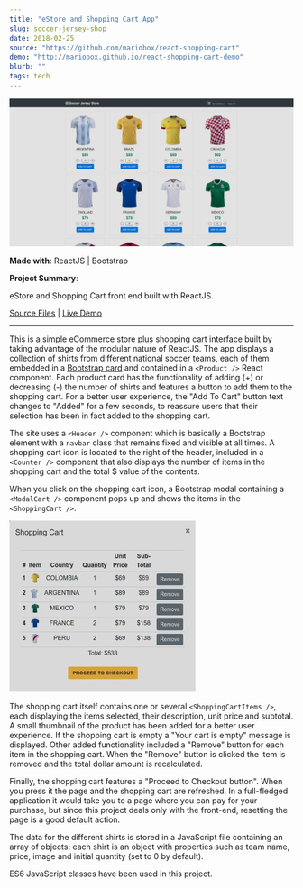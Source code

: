 ```yaml
---
title: "eStore and Shopping Cart App"
slug: soccer-jersey-shop
date: 2018-02-25
source: "https://github.com/mariobox/react-shopping-cart"
demo: "http://mariobox.github.io/react-shopping-cart-demo"
blurb: ""
tags: tech
---
```


<img src="../img/shirts.jpg" class="profile">

**Made with**: <i class="icon-reactjs"></i> ReactJS | <i class="icon-bootstrap"></i> Bootstrap

**Project Summary**:

eStore and Shopping Cart front end built with ReactJS.

[Source Files](https://github.com/mariobox/react-shopping-cart) | [Live Demo](http://mariobox.github.io/react-shopping-cart-demo)<hr />

This is a simple eCommerce store plus shopping cart interface built by taking advantage of the modular nature of ReactJS. The app displays a collection of shirts from different national soccer teams, each of them embedded in a [Bootstrap card](https://getbootstrap.com/docs/4.0/components/card/) and contained in a `<Product />` React component. Each product card has the functionality of adding (+) or decreasing (-) the number of shirts and features a button to add them to the shopping cart.  For a better user experience, the "Add To Cart" button text changes to "Added" for a few seconds, to reassure users that their selection has been in fact added to the shopping cart.

The site uses a `<Header />` component which is basically a Bootstrap element with a `navbar` class that remains fixed and visible at all times. A shopping cart icon is located to the right of the header, included in a `<Counter />` component that also displays the number of items in the shopping cart and the total $ value of the contents.

When you click on the shopping cart icon, a Bootstrap modal containing a `<ModalCart />` component pops up and shows the items in the `<ShoppingCart />`. 

<img src="../img/shoppingcart.jpg" class="profile">

The shopping cart itself contains one or several `<ShoppingCartItems />`, each displaying the items selected, their description, unit price and subtotal. A small thumbnail of the product has been added for a better user experience.  If the shopping cart is empty a "Your cart is empty" message is displayed.  Other added functionality included a "Remove" button for each item in the shopping cart. When the "Remove" button is clicked the item is removed and the total dollar amount is recalculated.

Finally, the shopping cart features a "Proceed to Checkout button". When you press it the page and the shopping cart are refreshed. In a full-fledged application it would take you to a page where you can pay for your purchase, but since this project deals only with the front-end, resetting the page is a good default action.

The data for the different shirts is stored in a JavaScript file containing an array of objects: each shirt is an object with properties such as team name, price, image and initial quantity (set to 0 by default).

ES6 JavaScript classes have been used in this project.
